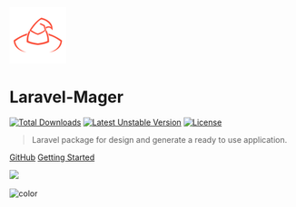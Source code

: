 <!-- _coverpage.md -->

![logo](_images/laravel-mager-logo.png)

# Laravel-Mager

[![Total Downloads](https://poser.pugx.org/faizalami/laravel-mager/downloads)](https://packagist.org/packages/faizalami/laravel-mager) [![Latest Unstable Version](https://poser.pugx.org/faizalami/laravel-mager/v/unstable)](//packagist.org/packages/faizalami/laravel-mager) [![License](https://poser.pugx.org/faizalami/laravel-mager/license)](https://packagist.org/packages/faizalami/laravel-mager)

> Laravel package for design and generate a ready to use application.

[GitHub](https://github.com/faizalami/laravel-mager)
[Getting Started](installation.md)


<!-- background image -->

![](#)

<!-- background color -->

![color](#333333)
